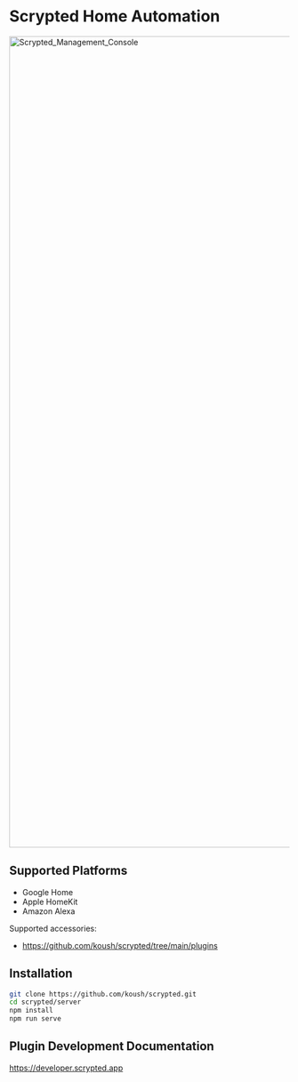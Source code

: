 # Scrypted Home Automation

<img width="1460" alt="Scrypted_Management_Console" src="https://user-images.githubusercontent.com/73924/131903488-722d87ac-a0b0-40fe-b605-326e6b886e35.png">

## Supported Platforms

 * Google Home
 * Apple HomeKit
 * Amazon Alexa

Supported accessories: 
 * https://github.com/koush/scrypted/tree/main/plugins

## Installation


```sh
git clone https://github.com/koush/scrypted.git
cd scrypted/server
npm install
npm run serve
```

## Plugin Development Documentation

https://developer.scrypted.app
